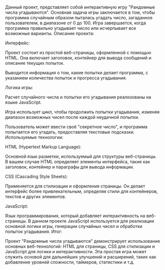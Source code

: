 Данный проект, представляет собой интерактивную игру "Рандомные числа угадываются". Основная задача игры заключается в том, чтобы программа случайным образом пыталась угадать число, загаданное пользователем, в диапазоне от 0 до 100. Игра завершается, когда программа правильно угадывает число или исчерпывает все возможные варианты.
Описание проекта:

Интерфейс:

Проект состоит из простой веб-страницы, оформленной с помощью HTML. Она включает заголовок, контейнер для вывода сообщений и описание текущих попыток.

Выводится информация о том, какие попытки делает программа, с указанием количества попыток и прогресса угадывания.

Логика игры:

Расчет случайного числа и попытки его угадывания реализованы на языке JavaScript.

Игра использует цикл, чтобы продолжить попытки угадывания, изменяя диапазон возможных чисел после каждой неудачной попытки.

Пользователь может ввести своё "секретное число", и программа попытается его угадать, предоставляя текстовые подсказки.
Используемые технологии:

HTML (Hypertext Markup Language):

Основной язык разметки, используемый для структуры веб-страницы. В вашем случае HTML определяет элементы интерфейса, такие как заголовок, контейнер и параграфы для вывода информации.

CSS (Cascading Style Sheets):

Применяется для стилизации и оформления страницы. Он делает интерфейс более привлекательным, определяя стили для контейнеров, текстов и других элементов.

JavaScript:

Язык программирования, который добавляет интерактивность на веб-страницы. В данном проекте JavaScript используется для реализации основной логики игры, генерации случайных чисел и обработки попыток угадывания.
Итог:

Проект "Рандомные числа угадываются" демонстрирует использование основных веб-технологий: HTML для страницы, CSS для стилизации и JavaScript для логики и интерактивности. Эта простая игра может служить основой для дальнейших улучшений и расширений, таких как добавление уровней сложности, таймеров, статистики и т.д.
